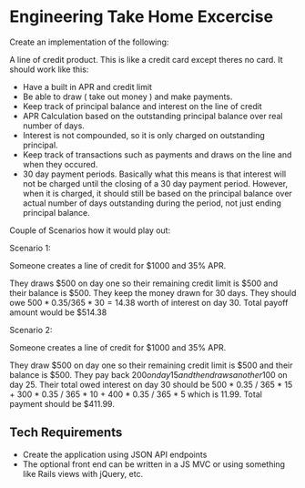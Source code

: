 # Engineering Take Home Excercise

Create an implementation of the following:

A line of credit product.  This is like a credit card except theres no card.
It should work like this:

  - Have a built in APR and credit limit
  - Be able to draw ( take out money ) and make payments.
  - Keep track of principal balance and interest on the line of credit
  - APR Calculation based on the outstanding principal balance over real number of days.
  - Interest is not compounded, so it is only charged on outstanding principal.
  - Keep track of transactions such as payments and draws on the line and when
    they occured.
  - 30 day payment periods.  Basically what this means is that interest will not be
    charged until the closing of a 30 day payment period.  However, when it is charged,
    it should still be based on the principal balance over actual number of days outstanding
    during the period, not just ending principal balance.

Couple of Scenarios how it would play out:

Scenario 1:

Someone creates a line of credit for $1000 and 35% APR.

They draws $500 on day one so their remaining credit limit is $500 and their balance is $500.
They keep the money drawn for 30 days.  They should owe $500 * 0.35 / 365 * 30 = 14.38$ worth
of interest on day 30.  Total payoff amount would be $514.38

Scenario 2:

Someone creates a line of credit for $1000 and 35% APR.

They draw $500 on day one so their remaining credit limit is $500 and their balance is $500.
They pay back $200 on day 15 and then draws another 100$ on day 25.  Their total owed interest on
day 30 should be 500 * 0.35 / 365 * 15 + 300 * 0.35 / 365 * 10 + 400 * 0.35 / 365 * 5  which is
11.99.  Total payment should be $411.99.

## Tech Requirements
* Create the application using JSON API endpoints
* The optional front end can be written in a JS MVC or using something like Rails views with jQuery, etc.
